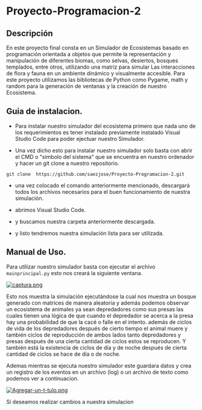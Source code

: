 # Proyecto-Programacion-2 
 
## Descripción

En este proyecto final consta en un Simulador de Ecosistemas basado en programación
orientada a objetos que permite la representación y manipulación de diferentes biomas,
como selvas, desiertos, bosques templados, entre otros, utilizando una matriz para simular
Las interacciones de flora y fauna en un ambiente dinámico y visualmente accesible. Para este proyecto utilizamos las bibliotecas de Python como Pygame, math y random para la generación de ventanas y la creación de nuestro Ecosistema.

## Guia de instalacion. 

- Para instalar nuestro simulador del ecosistema  primero que nada uno de los requerimientos es tener instalado previamente instalado Visual Studio Code para poder ejectuar nuestro Simulador.

- Una vez dicho esto para instalar nuestro simulador solo basta con abrir el CMD o "símbolo del sistema" que se encuentra en nuestro ordenador y hacer un git clone a nuestro repositorio. 


 `git clone  https://github.com/saezjose/Proyecto-Programacion-2.git`    


 - una vez colocado el comando anteriormente mencionado, descargará todos los archivos necesarios para el buen funcionamiento de nuestra simulación.


 - abrimos Visual Studio Code.


 - y buscamos nuestra carpeta anteriormente descargada.


 - y listo tendremos nuestra simulación lista para ser utilizada.
   

## Manual de Uso.

Para utilizar nuestro simulador basta con ejecutar el archivo `mainprincipal.py` esto nos creará la siguiente ventana.

[![captura.png](https://i.postimg.cc/dtz4VXdT/captura.png)](https://postimg.cc/kBvxjTTn)


Esto nos muestra la simulación ejecutándose la cual nos muestra un bosque generado con matrices de manera aleatoria y además podemos observar un ecosistema de animales ya sean depredadores como sus presas las cuales tienen una lógica de que cuando el depredador se acerca a la presa hay una probabilidad de que la cacé o falle en el intento. además de ciclos de vida de los depredadores después de cierto tiempo el animal muere y también ciclos de reproducción de ambos lados tanto depredadores y presas después de una cierta cantidad de ciclos estos se reproducen. Y también está la existencia de ciclos de día y de noche después de cierta cantidad de ciclos se hace de día o de noche.

Ademas mientras se ejecuta nuestro simulador este guardara datos y crea un registro de los
eventos en un archivo (log) o un archivo de texto como podemos ver a continuacion.

[![Agregar-un-t-tulo.png](https://i.postimg.cc/8cPG0cwM/Agregar-un-t-tulo.png)](https://postimg.cc/r0b7d8Bw)


Si deseamos realizar cambios a nuestra simulacion

